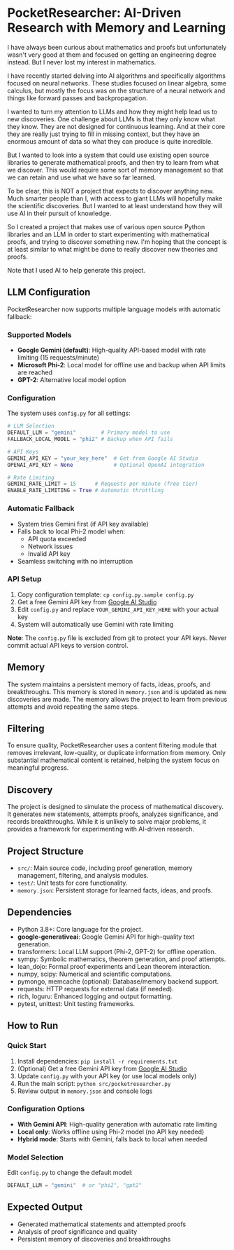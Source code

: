 # PocketResearcher: AI-Driven Research with Memory and Learning

I have always been curious about mathematics and proofs but unfortunately wasn't very good at them and focused on getting an engineering degree instead. But I never lost my interest in mathematics.

I have recently started delving into AI algorithms and specifically algorithms focused on neural networks. These studies focused on linear algebra, some calculus, but mostly the focus was on the structure of a neural network and things like forward passes and backpropagation. 

I wanted to turn my attention to LLMs and how they might help lead us to new discoveries. One challenge about LLMs is that they only know what they know. They are not designed for continuous learning. And at their core they are really just trying to fill in missing context, but they have an enormous amount of data so what they can produce is quite incredible.

But I wanted to look into a system that could use existing open source libraries to generate mathematical proofs, and then try to learn from what we discover. This would require some sort of memory management so that we can retain and use what we have so far learned.

To be clear, this is NOT a project that expects to discover anything new. Much smarter people than I, with access to giant LLMs will hopefully make the scientific discoveries. But I wanted to at least understand how they will use AI in their pursuit of knowledge.

So I created a project that makes use of various open source Python libraries and an LLM in order to start experimenting with mathematical proofs, and trying to discover something new. I'm hoping that the concept is at least similar to what might be done to really discover new theories and proofs.

Note that I used AI to help generate this project. 

## LLM Configuration

PocketResearcher now supports multiple language models with automatic fallback:

### Supported Models
- **Google Gemini (default)**: High-quality API-based model with rate limiting (15 requests/minute)
- **Microsoft Phi-2**: Local model for offline use and backup when API limits are reached
- **GPT-2**: Alternative local model option

### Configuration
The system uses `config.py` for all settings:

```python
# LLM Selection
DEFAULT_LLM = "gemini"        # Primary model to use
FALLBACK_LOCAL_MODEL = "phi2" # Backup when API fails

# API Keys
GEMINI_API_KEY = "your_key_here"  # Get from Google AI Studio
OPENAI_API_KEY = None             # Optional OpenAI integration

# Rate Limiting
GEMINI_RATE_LIMIT = 15      # Requests per minute (free tier)
ENABLE_RATE_LIMITING = True # Automatic throttling
```

### Automatic Fallback
- System tries Gemini first (if API key available)
- Falls back to local Phi-2 model when:
  - API quota exceeded
  - Network issues
  - Invalid API key
- Seamless switching with no interruption

### API Setup
1. Copy configuration template: `cp config.py.sample config.py`
2. Get a free Gemini API key from [Google AI Studio](https://aistudio.google.com/)
3. Edit `config.py` and replace `YOUR_GEMINI_API_KEY_HERE` with your actual key
4. System will automatically use Gemini with rate limiting

**Note**: The `config.py` file is excluded from git to protect your API keys. Never commit actual API keys to version control.

## Memory

The system maintains a persistent memory of facts, ideas, proofs, and breakthroughs. This memory is stored in `memory.json` and is updated as new discoveries are made. The memory allows the project to learn from previous attempts and avoid repeating the same steps.

## Filtering

To ensure quality, PocketResearcher uses a content filtering module that removes irrelevant, low-quality, or duplicate information from memory. Only substantial mathematical content is retained, helping the system focus on meaningful progress.

## Discovery

The project is designed to simulate the process of mathematical discovery. It generates new statements, attempts proofs, analyzes significance, and records breakthroughs. While it is unlikely to solve major problems, it provides a framework for experimenting with AI-driven research.

## Project Structure

- `src/`: Main source code, including proof generation, memory management, filtering, and analysis modules.
- `test/`: Unit tests for core functionality.
- `memory.json`: Persistent storage for learned facts, ideas, and proofs.

## Dependencies

- Python 3.8+: Core language for the project.
- **google-generativeai**: Google Gemini API for high-quality text generation.
- transformers: Local LLM support (Phi-2, GPT-2) for offline operation.
- sympy: Symbolic mathematics, theorem generation, and proof attempts.
- lean_dojo: Formal proof experiments and Lean theorem interaction.
- numpy, scipy: Numerical and scientific computations.
- pymongo, memcache (optional): Database/memory backend support.
- requests: HTTP requests for external data (if needed).
- rich, loguru: Enhanced logging and output formatting.
- pytest, unittest: Unit testing frameworks.

## How to Run

### Quick Start
1. Install dependencies: `pip install -r requirements.txt`
2. (Optional) Get a free Gemini API key from [Google AI Studio](https://aistudio.google.com/)
3. Update `config.py` with your API key (or use local models only)
4. Run the main script: `python src/pocketresearcher.py`
5. Review output in `memory.json` and console logs

### Configuration Options
- **With Gemini API**: High-quality generation with automatic rate limiting
- **Local only**: Works offline using Phi-2 model (no API key needed)
- **Hybrid mode**: Starts with Gemini, falls back to local when needed

### Model Selection
Edit `config.py` to change the default model:
```python
DEFAULT_LLM = "gemini"  # or "phi2", "gpt2"
```

## Expected Output

- Generated mathematical statements and attempted proofs
- Analysis of proof significance and quality
- Persistent memory of discoveries and breakthroughs